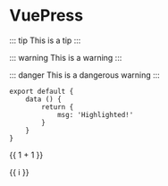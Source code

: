 # VuePress

::: tip
This is a tip
:::

::: warning
This is a warning
:::

::: danger
This is a dangerous warning
:::


``` js{4}
export default {
    data () {
        return {
            msg: 'Highlighted!'
        }
    }
}
```

{{ 1 + 1 }}

<span v-for="i in 3">{{ i }} </span>
<hello-world/>
